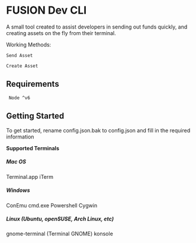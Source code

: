 # FUSION Dev CLI

A small tool created to assist developers in sending out funds quickly, and creating assets on the fly from their terminal.

Working Methods:

``Send Asset``

``Create Asset``

## Requirements
`` Node ^v6``

## Getting Started

To get started, rename config.json.bak to config.json and fill in the required information

**Supported Terminals**

##### Mac OS
Terminal.app
iTerm

##### Windows

ConEmu
cmd.exe
Powershell
Cygwin

##### Linux (Ubuntu, openSUSE, Arch Linux, etc)

gnome-terminal (Terminal GNOME)
konsole

